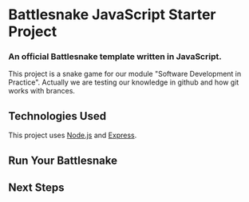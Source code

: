 # Battlesnake JavaScript Starter Project

### An official Battlesnake template written in JavaScript.



This project is a snake game for our module "Software Development in Practice". Actually we are testing our knowledge in github and how git works with brances. 

## Technologies Used

This project uses [Node.js](https://nodejs.org/en/) and [Express](https://expressjs.com/). 

## Run Your Battlesnake


## Next Steps

